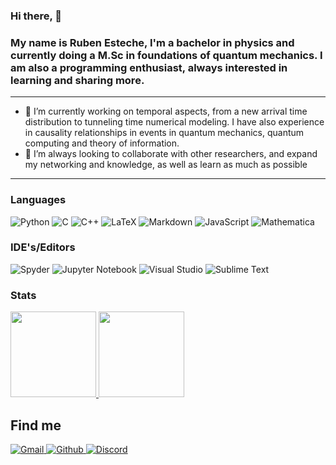### Hi there, 👋

### My name is Ruben Esteche, I'm a bachelor in physics and currently doing a M.Sc in foundations of quantum mechanics. I am also a programming enthusiast, always interested in learning and sharing more. 
---
<!--
**REsteche/REsteche** is a ✨ _special_ ✨ repository because its `README.md` (this file) appears on your GitHub profile.
- 📫 How to reach me: ...
-->
 - 🔭 I’m currently working on temporal aspects, from a new arrival time distribution to tunneling time numerical modeling. I have also experience in causality relationships in events in quantum mechanics, quantum computing and theory of information.
 - 👯 I’m always looking to collaborate with other researchers, and expand my networking and knowledge, as well as learn as much as possible 

---
### Languages

![Python](https://img.shields.io/badge/-Python-4B8BBE?&logo=Python&logoColor=fff) 
![C](https://img.shields.io/badge/-C-888?&logo=C&logoColor=fff)
![C++](https://img.shields.io/badge/-C++-00599C?&logo=c%2b%2b) 
![LaTeX](https://img.shields.io/badge/latex-%23008080.svg?style=Plastic&logo=latex&logoColor=white)
![Markdown](https://img.shields.io/badge/Markdown-000000?Plastic&logo=markdown&logoColor=white)
![JavaScript](https://img.shields.io/badge/-JavaScript-f0db4f?&logo=JavaScript&logoColor=fff) 
![Mathematica](https://img.shields.io/badge/-Mathematica-DD1100?&logo=Mathematica&Color=DD1100) 


### IDE's/Editors

![Spyder](https://img.shields.io/badge/Spyder-838485?style=Plastic&logo=spyder%20ide&logoColor=maroon)
![Jupyter Notebook](https://img.shields.io/badge/jupyter-%23FA0F00.svg?style=Plastic&logo=jupyter&logoColor=white)
![Visual Studio](https://img.shields.io/badge/Visual%20Studio-5C2D91.svg?style=Plastic&logo=visual-studio&logoColor=white)
![Sublime Text](https://img.shields.io/badge/sublime_text-%23575757.svg?style=Plastic&logo=sublime-text&logoColor=important)

### Stats
<a href="https://github.com/REsteche">
  <img height="137px" src="https://github-readme-stats.vercel.app/api?username=REsteche&hide_title=true&hide_border=true&show_icons=true&include_all_commits=true&count_private=true&line_height=21&theme=dracula" />

<img height="137px" src="https://github-readme-stats.vercel.app/api/top-langs/?username=REsteche&hide=html,java&hide_title=true&hide_border=true&layout=compact&langs_count=6&theme=dracula" />
</a>

## Find me
<p>
  <a href="ruben.esteche@ufpe.com">
    <img alt="Gmail" src="https://img.shields.io/badge/Gmail-%23BB001B.svg?&style=for-the-badge&logo=Gmail&logoColor=white" />
  </a>
  <a href="https://github.com/REsteche">
    <img alt="Github" src="https://img.shields.io/badge/GitHub-%2312100E.svg?&style=for-the-badge&logo=Github&logoColor=white" />
  </a>
  <a href="nablar#7726">
    <img alt="Discord" src="https://img.shields.io/badge/discord-%237289da.svg?&style=for-the-badge&logo=discord&logoColor=white" />
  </a>
</p>

